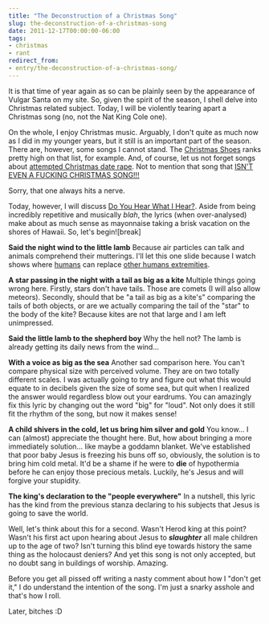 ```yaml
---
title: "The Deconstruction of a Christmas Song"
slug: the-deconstruction-of-a-christmas-song
date: 2011-12-17T00:00:00-06:00
tags:
- christmas
- rant
redirect_from:
- entry/the-deconstruction-of-a-christmas-song/
---
```

It is that time of year again as so can be plainly seen by the appearance of Vulgar Santa on my site. So, given the spirit of the season, I shell delve into Christmas related subject. Today, I will be violently tearing apart a Christmas song (no, not the Nat King Cole one).

On the whole, I enjoy Christmas music. Arguably, I don't quite as much now as I did in my younger years, but it still is an important part of the season. There are, however, some songs I cannot stand. The [Christmas Shoes](http://www.youtube.com/watch?v=0a_Y1wAJ2MU) ranks pretty high on that list, for example. And, of course, let us not forget songs about  [attempted Christmas date rape](http://www.youtube.com/watch?v=FTNheCEUP_A#t=15s). Not to mention that song that [ISN'T EVEN A FUCKING CHRISTMAS SONG!!!](http://www.youtube.com/watch?v=33o32C0ogVM)

Sorry, that one always hits a nerve.

Today, however, I will discuss [Do You Hear What I Hear?](http://www.youtube.com/watch?v=nWVU7ZbbVps). Aside from being incredibly repetitive and musically _blah_, the lyrics (when over-analysed) make about as much sense as mayonnaise taking a brisk vacation on the shores of Hawaii. So, let's begin![break]

**Said the night wind to the little lamb**
Because air particles can talk and animals comprehend their mutterings. I'll let this one slide because I watch shows where [humans](http://dxprog.com/entry/midori-kasugano/) can replace [other humans extremities](http://dxprog.com/entry/two-years-of-anime-part-1/).

**A star passing in the night with a tail as big as a kite**
Multiple things going wrong here. Firstly, stars don't have tails. Those are comets (I will also allow meteors). Secondly, should that be "a tail as big as a kite's" comparing the tails of both objects, or are we actually comparing the tail of the "star" to the body of the kite? Because kites are not that large and I am left unimpressed.

**Said the little lamb to the shepherd boy**
Why the hell not? The lamb is already getting its daily news from the wind...

**With a voice as big as the sea**
Another sad comparison here. You can't compare physical size with perceived volume. They are on two totally different scales. I was actually going to try and figure out what this would equate to in decibels given the size of some sea, but quit when I realized the answer would regardless blow out your eardrums. You can amazingly fix this lyric by changing out the word "big" for "loud". Not only does it still fit the rhythm of the song, but now it makes sense!

**A child shivers in the cold, let us bring him silver and gold**
You know... I can (almost) appreciate the thought here. But, how about bringing a more immediately solution... like maybe a goddamn blanket. We've established that poor baby Jesus is freezing his buns off so, obviously, the solution is to bring him cold metal. It'd be a shame if he were to **die** of hypothermia before he can enjoy those precious metals. Luckily, he's Jesus and will forgive your stupidity.

**The king's declaration to the "people everywhere"**
In a nutshell, this lyric has the kind from the previous stanza declaring to his subjects that Jesus is going to save the world.

Well, let's think about this for a second. Wasn't Herod king at this point? Wasn't his first act upon hearing about Jesus to **_slaughter_** all male children up to the age of two? Isn't turning this blind eye towards history the same thing as the holocaust deniers? And yet this song is not only accepted, but no doubt sang in buildings of worship. Amazing.

Before you get all pissed off writing a nasty comment about how I "don't get it," I do understand the intention of the song. I'm just a snarky asshole and that's how I roll.

Later, bitches :D
